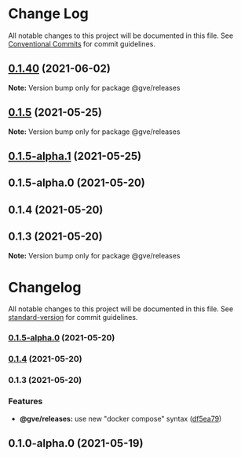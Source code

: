 # Change Log

All notable changes to this project will be documented in this file.
See [Conventional Commits](https://conventionalcommits.org) for commit guidelines.

## [0.1.40](https://www-github.cisco.com/matnorri/essentials/compare/@gve/releases@0.1.5...@gve/releases@0.1.40) (2021-06-02)

**Note:** Version bump only for package @gve/releases





## [0.1.5](https://www-github.cisco.com/matnorri/essentials/compare/@gve/releases@0.1.5-alpha.1...@gve/releases@0.1.5) (2021-05-25)

**Note:** Version bump only for package @gve/releases





## [0.1.5-alpha.1](https://www-github.cisco.com/matnorri/essentials/compare/@gve/releases@0.1.3-alpha.0...@gve/releases@0.1.5-alpha.1) (2021-05-25)



## 0.1.5-alpha.0 (2021-05-20)



## 0.1.4 (2021-05-20)



## 0.1.3 (2021-05-20)

**Note:** Version bump only for package @gve/releases





# Changelog

All notable changes to this project will be documented in this file. See [standard-version](https://github.com/conventional-changelog/standard-version) for commit guidelines.

### [0.1.5-alpha.0](https://www-github.cisco.com/matnorri/essentials/compare/v0.1.4...v0.1.5-alpha.0) (2021-05-20)

### [0.1.4](https://www-github.cisco.com/matnorri/essentials/compare/v0.1.3...v0.1.4) (2021-05-20)

### 0.1.3 (2021-05-20)


### Features

* **@gve/releases:** use new "docker compose" syntax ([df5ea79](https://www-github.cisco.com/matnorri/essentials/commit/df5ea79309f48cb4373b4fc56af997f60b7082ca))

## 0.1.0-alpha.0 (2021-05-19)
